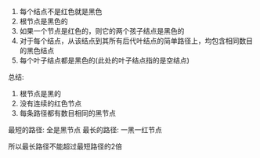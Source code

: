 1. 每个结点不是红色就是黑色
2. 根节点是黑色的  
3. 如果一个节点是红色的，则它的两个孩子结点是黑色的  
4. 对于每个结点，从该结点到其所有后代叶结点的简单路径上，均包含相同数目的黑色结点  
5. 每个叶子结点都是黑色的(此处的叶子结点指的是空结点)

总结:
1. 根节点是黑的
2. 没有连续的红色节点
3. 每条路径都有数目相同的黑节点

最短的路径: 全是黑节点
最长的路径: 一黑一红节点

所以最长路径不能超过最短路径的2倍